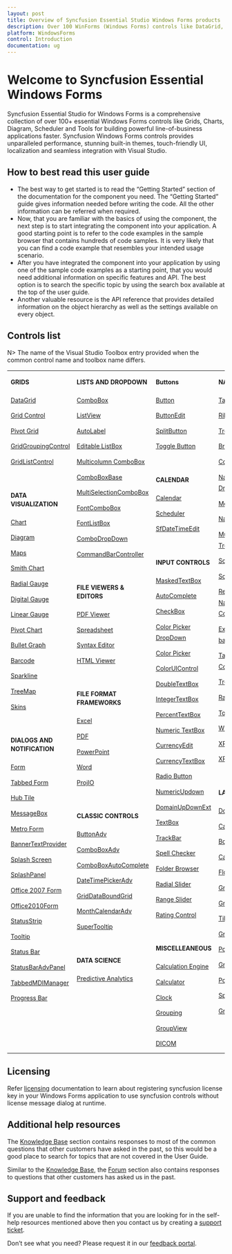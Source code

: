 ```yaml
---
layout: post
title: Overview of Syncfusion Essential Studio Windows Forms products
description: Over 100 WinForms (Windows Forms) controls like DataGrid, Charts, Docking, PDF Viewer and much more to build desktop applications.
platform: WindowsForms
control: Introduction
documentation: ug
---
```


# Welcome to Syncfusion Essential Windows Forms

Syncfusion Essential Studio for Windows Forms is a comprehensive collection of over 100+ essential Windows Forms controls like Grids, Charts, Diagram, Scheduler and Tools for building powerful line-of-business applications faster. Syncfusion Windows Forms controls provides unparalleled performance, stunning built-in themes, touch-friendly UI, localization and seamless integration with Visual Studio.

## How to best read this user guide

* The best way to get started is to read the “Getting Started” section of the documentation for the component you need. The “Getting Started” guide gives information needed before writing the code. All the other information can be referred when required.
* Now, that you are familiar with the basics of using the component, the next step is to start integrating the component into your application. A good starting point is to refer to the code examples in the sample browser that contains hundreds of code samples. It is very likely that you can find a code example that resembles your intended usage scenario.
* After you have integrated the component into your application by using one of the sample code examples as a starting point, that you would need additional information on specific features and API. The best option is to search the specific topic by using the search box available at the top of the user guide.
* Another valuable resource is the API reference that provides detailed information on the object hierarchy as well as the settings available on every object.

## Controls list

N> The name of the Visual Studio Toolbox entry provided when the common control name and toolbox name differs.

<style>
#table
{
border:0 !important;
line-height: 160% !important;
}

tr
{
border:0 !important;
}

td
{
border:0 !important;
vertical-align: top;
}

#anchor
{
font-size: 14px !important;
text-decoration: none!important;
text-align: left!important;
padding: 5px 0px;
}
#title-topics
{
font-size: 14px !important;
font-weight: bold!important;
border:0 !important;
line-height: 20px;
}
#title
{
font-size: 14px !important;
font-weight: bold!important;
border:0 !important;
text-align: left!important;
line-height: 20px ;
margin-top: 50px;
}

</style>
<table id="table">
<tbody>
<colgroup>
<col style="width: 220px">
<col style="width: 220px">
<col style="width: 220px">
<col style="width: 220px">
</colgroup>
</tbody>
<tr>
	<td>
		<div><p id="title-topics">GRIDS</p></div>
		<div id="anchor"><a href="https://help.syncfusion.com/windowsforms/datagrid/gettingstarted">DataGrid</a></div> 
		<div id="anchor"><a href="https://help.syncfusion.com/windowsforms/grid-control/getting-started">Grid Control</a> </div>
		<div id="anchor"><a href="https://help.syncfusion.com/windowsforms/pivot-grid/getting-started">Pivot Grid</a> </div>
		<div id="anchor"><a  href="https://help.syncfusion.com/windowsforms/gridgrouping/getting-started">GridGroupingControl</a> </div>
		<div id="anchor"><a  href="https://help.syncfusion.com/windowsforms/multicolumn-listbox/getting-started">GridListControl</a></div>
		<div><p id="title">DATA VISUALIZATION</p></div>
		<div id="anchor"><a  href="https://help.syncfusion.com/windowsforms/chart/getting-started">Chart</a> </div>
		<div id="anchor"><a  href="https://help.syncfusion.com/windowsforms/diagram/getting-started">Diagram</a> </div>
		<div id="anchor"><a  href="https://help.syncfusion.com/windowsforms/map/getting-started">Maps</a> </div>
		<div id="anchor"><a  href="https://help.syncfusion.com/windowsforms/smith-chart/gettingstarted">Smith Chart</a> </div>
		<div id="anchor"><a  href="https://help.syncfusion.com/windowsforms/radial-gauge/radial-gauge">Radial Gauge</a> </div>
		<div id="anchor"><a  href="https://help.syncfusion.com/windowsforms/radial-gauge/digital-gauge">Digital Gauge</a> </div>
		<div id="anchor"><a  href="https://help.syncfusion.com/windowsforms/radial-gauge/linear-gauge">Linear Gauge</a> </div>
		<div id="anchor"><a  href="https://help.syncfusion.com/windowsforms/pivot-chart/getting-started">Pivot Chart</a> </div>
		<div id="anchor"><a  href="https://help.syncfusion.com/windowsforms/bullet-graph/getting-started">Bullet Graph</a> </div>
		<div id="anchor"><a  href="https://help.syncfusion.com/windowsforms/barcode/getting-started">Barcode</a> </div>
		<div id="anchor"><a  href="https://help.syncfusion.com/windowsforms/sparkline/gettingstarted">Sparkline</a> </div>
		<div id="anchor"><a  href="https://help.syncfusion.com/windowsforms/treemap/getting-started">TreeMap</a> </div>
		<div id="anchor"><a  href="https://help.syncfusion.com/windowsforms/skins/getting-started">Skins</a> </div>
		<div><p id="title">DIALOGS AND NOTIFICATION</p></div>
		<div id="anchor"><a  href="https://help.syncfusion.com/windowsforms/form/getting-started">Form</a> </div>
		<div id="anchor"><a  href="https://help.syncfusion.com/windowsforms/tabbed-form/getting-started">Tabbed Form</a> </div>
		<div id="anchor"><a  href="https://help.syncfusion.com/windowsforms/hub-tile/getting-started">Hub Tile</a> </div>
		<div id="anchor"><a  href="https://help.syncfusion.com/windowsforms/messagebox/getting-started">MessageBox</a> </div>
		<div id="anchor"><a  href="https://help.syncfusion.com/windowsforms/metro-form/getting-started">Metro Form</a> </div>
		<div id="anchor"><a  href="https://help.syncfusion.com/windowsforms/watermark-text-provider/getting-started">BannerTextProvider</a> </div>
		<div id="anchor"><a  href="https://help.syncfusion.com/windowsforms/splash-screen/getting-started">Splash Screen</a> </div>
		<div id="anchor"><a  href="https://help.syncfusion.com/windowsforms/splash-panel/getting-started">SplashPanel</a> </div>
		<div id="anchor"><a  href="https://help.syncfusion.com/windowsforms/office2007form/getting-started">Office 2007 Form</a> </div>
		<div id="anchor"><a  href="https://help.syncfusion.com/windowsforms/office2010form/getting-started">Office2010Form</a> </div>
		<div id="anchor"><a  href="https://help.syncfusion.com/windowsforms/statusstrip/statusstripex">StatusStrip</a> </div>
		<div id="anchor"><a  href="https://help.syncfusion.com/windowsforms/tooltip/gettingstarted">Tooltip</a> </div>
		<div id="anchor"><a  href="https://help.syncfusion.com/windowsforms/status-bar/getting-started">Status Bar</a> </div>
		<div id="anchor"><a  href="https://help.syncfusion.com/windowsforms/statusbaradvpanel/getting-started">StatusBarAdvPanel</a> </div>
		<div id="anchor"><a  href="https://help.syncfusion.com/windowsforms/tabbedmdi/getting-started">TabbedMDIManager</a> </div>
		<div id="anchor"><a  href="https://help.syncfusion.com/windowsforms/progress-bar/creating-progressbaradv">Progress Bar</a> </div>
	</td>
	<td>
		<div><p id="title-topics">LISTS AND DROPDOWN</p></div>
		<div id="anchor"><a  href="https://help.syncfusion.com/windowsforms/combobox/gettingstarted">ComboBox</a> </div>
		<div id="anchor"><a  href="https://help.syncfusion.com/windowsforms/listview/gettingstarted">ListView</a> </div>
		<div id="anchor"><a  href="https://help.syncfusion.com/windowsforms/autolabel/getting-started">AutoLabel</a> </div>
		<div id="anchor"><a  href="https://help.syncfusion.com/windowsforms/editable-listbox/getting-started">Editable ListBox</a> </div>
		<div id="anchor"><a  href="https://help.syncfusion.com/windowsforms/multicolumn-combobox/getting-started">Multicolumn ComboBox</a> </div>
		<div id="anchor"><a  href="https://help.syncfusion.com/windowsforms/comboboxbase/getting-started">ComboBoxBase</a> </div>
		<div id="anchor"><a  href="https://help.syncfusion.com/windowsforms/idic/multiselectioncombobox/getting-started">MultiSelectionComboBox</a> </div>
		<div id="anchor"><a  href="https://help.syncfusion.com/windowsforms/fontcombobox/getting-started">FontComboBox</a> </div>
		<div id="anchor"><a  href="https://help.syncfusion.com/windowsforms/fontlistbox/getting-started">FontListBox</a> </div>
		<div id="anchor"><a  href="https://help.syncfusion.com/windowsforms/combobox-dropdown/getting-started">ComboDropDown</a> </div>
		<div id="anchor"><a  href="https://help.syncfusion.com/windowsforms/commandbar/getting-started">CommandBarController</a></div>
		<div><p id="title">FILE VIEWERS &amp; EDITORS</p></div>
		<div id="anchor"><a  href="https://help.syncfusion.com/windowsforms/pdf-viewer/getting-started">PDF Viewer</a> </div>
		<div id="anchor"><a  href="https://help.syncfusion.com/windowsforms/spreadsheet/getting-started">Spreadsheet</a> </div>
		<div id="anchor"><a  href="https://help.syncfusion.com/windowsforms/syntax-editor/getting-started">Syntax Editor</a> </div>
		<div id="anchor"><a  href="https://help.syncfusion.com/windowsforms/html-viewer/getting-started">HTML Viewer</a> </div>
		<div><p id="title">FILE FORMAT FRAMEWORKS</p></div>
		<div id="anchor"><a  href="https://help.syncfusion.com/file-formats/xlsio/getting-started-create-excel-file-csharp-vbnet">Excel</a> </div>
		<div id="anchor"><a  href="https://help.syncfusion.com/file-formats/pdf/getting-started">PDF</a> </div>
		<div id="anchor"><a  href="https://help.syncfusion.com/file-formats/presentation/getting-started">PowerPoint</a> </div>
		<div id="anchor"><a  href="https://help.syncfusion.com/file-formats/docio/getting-started">Word</a> </div>
		<div id="anchor"> <a  href="https://help.syncfusion.com/windowsforms/projio/project">ProjIO</a></div>
		<div><p id="title">CLASSIC CONTROLS</p></div>
		<div id="anchor"><a  href="https://help.syncfusion.com/windowsforms/idic/button/getting-started">ButtonAdv</a> </div>
		<div id="anchor"><a  href="https://help.syncfusion.com/windowsforms/idic/combobox/getting-started">ComboBoxAdv</a> </div>
		<div id="anchor"><a  href="https://help.syncfusion.com/windowsforms/idic/autocomplete/getting-started">ComboBoxAutoComplete</a> </div>
		<div id="anchor"><a  href="https://help.syncfusion.com/windowsforms/idic/datetimepicker/creating-datetimepickeradv">DateTimePickerAdv</a> </div>
		<div id="anchor"><a  href="https://help.syncfusion.com/windowsforms/idic/databoundgrid/getting-started">GridDataBoundGrid</a> </div>
		<div id="anchor"><a  href="https://help.syncfusion.com/windowsforms/idic/month-calendar/creating-monthcalendaradv">MonthCalendarAdv</a> </div>
		<div id="anchor"><a  href="https://help.syncfusion.com/windowsforms/idic/tooltip/supertooltip">SuperTooltip</a></div>
		<div><p id="title">DATA SCIENCE</p></div>
		<div id="anchor"><a  href="https://help.syncfusion.com/predictive-analytics/pmml-execution-engine/overview">Predictive Analytics</a></div>
	</td>
	<td>
		<div><p id="title-topics">Buttons</p></div>
		<div id="anchor"><a  href="https://help.syncfusion.com/windowsforms/button/getting-started">Button</a> </div>
		<div id="anchor"><a  href="https://help.syncfusion.com/windowsforms/buttonedit/getting-started">ButtonEdit</a> </div>	
		<div id="anchor"><a  href="https://help.syncfusion.com/windowsforms/split-button/getting-started">SplitButton</a> </div>
		<div id="anchor"><a  href="https://help.syncfusion.com/windowsforms/toggle-button/getting-started">Toggle Button</a></div>
		<div><p id="title">CALENDAR</p></div>
		<div id="anchor"><a  href="https://help.syncfusion.com/windowsforms/calendar/getting-started">Calendar</a> </div>
		<div id="anchor"><a  href="https://help.syncfusion.com/windowsforms/scheduler/getting-started">Scheduler</a> </div>
		<div id="anchor"><a  href="https://help.syncfusion.com/windowsforms/datetimepicker/getting-started">SfDateTimeEdit</a></div>
		<div><p id="title">INPUT CONTROLS</p></div>
		<div id="anchor"><a href="https://help.syncfusion.com/windowsforms/maskedtextbox/getting-started">MaskedTextBox</a></div>
		<div id="anchor"><a href="https://help.syncfusion.com/windowsforms/autocomplete/getting-started">AutoComplete</a> </div>
		<div id="anchor"><a  href="https://help.syncfusion.com/windowsforms/checkbox/getting-started">CheckBox</a> </div>
		<div id="anchor"><a  href="https://help.syncfusion.com/windowsforms/color-picker-dropdown/getting-started">Color Picker DropDown</a> </div>
		<div id="anchor"><a  href="https://help.syncfusion.com/windowsforms/color-picker/getting-started">Color Picker</a> </div>
		<div id="anchor"><a  href="https://help.syncfusion.com/windowsforms/colorui/getting-started">ColorUIControl</a> </div>
		<div id="anchor"><a  href="https://help.syncfusion.com/windowsforms/double-textbox/getting-started">DoubleTextBox</a> </div>
		<div id="anchor"><a  href="https://help.syncfusion.com/windowsforms/integer-textbox/getting-started">IntegerTextBox</a> </div>
		<div id="anchor"><a  href="https://help.syncfusion.com/windowsforms/percent-textbox/getting-started">PercentTextBox</a> </div>
		<div id="anchor"><a  href="https://help.syncfusion.com/windowsforms/numeric-textbox/gettingstarted">Numeric TextBox</a> </div>
		<div id="anchor"><a  href="https://help.syncfusion.com/windowsforms/idic/currency-edit/getting-started">CurrencyEdit</a> </div>
		<div id="anchor"><a  href="https://help.syncfusion.com/windowsforms/currency-textbox/getting-started">CurrencyTextBox</a> </div>
		<div id="anchor"><a  href="https://help.syncfusion.com/windowsforms/radio-button/getting-started">Radio Button</a> </div>
		<div id="anchor"><a  href="https://help.syncfusion.com/windowsforms/numericupdown/getting-started">NumericUpdown</a> </div>
		<div id="anchor"><a  href="https://help.syncfusion.com/windowsforms/domain-updown/getting-started">DomainUpDownExt</a> </div>
		<div id="anchor"><a  href="https://help.syncfusion.com/windowsforms/textbox/getting-started">TextBox</a> </div>
		<div id="anchor"><a  href="https://help.syncfusion.com/windowsforms/trackbar/getting-started">TrackBar</a> </div>
		<div id="anchor"><a  href="https://help.syncfusion.com/windowsforms/spell-checker/getting-started">Spell Checker</a> </div>
		<div id="anchor"><a  href="https://help.syncfusion.com/windowsforms/folder-browser/getting-started">Folder Browser</a> </div>
		<div id="anchor"><a  href="https://help.syncfusion.com/windowsforms/radial-menu/getting-started">Radial Slider</a> </div>
		<div id="anchor"><a  href="https://help.syncfusion.com/windowsforms/range-slider/getting-started">Range Slider</a> </div>
		<div id="anchor"><a  href="https://help.syncfusion.com/windowsforms/rating-control/getting-started">Rating Control</a></div>
		<div><p id="title">MISCELLEANEOUS</p></div>
		<div id="anchor"><a  href="https://help.syncfusion.com/windowsforms/calculation-engine/getting-started">Calculation Engine</a> </div>
		<div id="anchor"><a  href="https://help.syncfusion.com/windowsforms/calculator/getting-started">Calculator</a> </div>
		<div id="anchor"><a  href="https://help.syncfusion.com/windowsforms/clock/getting-started">Clock</a> </div>
		<div id="anchor"><a  href="https://help.syncfusion.com/windowsforms/grouping/getting-started">Grouping</a> </div>
		<div id="anchor"><a  href="https://help.syncfusion.com/windowsforms/groupview/getting-started">GroupView</a> </div>
		<div id="anchor"><a  href="https://help.syncfusion.com/windowsforms/dicom/getting-started">DICOM</a></div>
	</td>
	<td>
		<div><p id="title-topics">NAVIGATION</p></div>
		<div id="anchor"><a  href="https://help.syncfusion.com/windowsforms/tabcontrol/getting-started">TabControl</a></div> 
		<div id="anchor"><a  href="https://help.syncfusion.com/windowsforms/ribbon/getting-started">Ribbon</a> </div>
		<div id="anchor"><a  href="https://help.syncfusion.com/windowsforms/treeview/getting-started">TreeView</a> </div>
		<div id="anchor"><a  href="https://help.syncfusion.com/windowsforms/navigationview/getting-started">Breadcrumb</a> </div>
		<div id="anchor"><a  href="https://help.syncfusion.com/windowsforms/contextmenustrip/getting-started">ContextMenuStrip</a> </div>
		<div id="anchor"><a  href="https://help.syncfusion.com/windowsforms/navigation-drawer/getting-started">Navigation Drawer</a> </div>
		<div id="anchor"><a  href="https://help.syncfusion.com/windowsforms/menu/getting-started">Menu</a> </div>
		<div id="anchor"><a  href="https://help.syncfusion.com/windowsforms/navigation-pane/gettingstarted">Navigation Pane</a> </div>
		<div id="anchor"><a  href="https://help.syncfusion.com/windowsforms/multicolumn-treeview/getting-started">MultiColumn TreeView</a> </div>
		<div id="anchor"><a  href="https://help.syncfusion.com/windowsforms/scroll-frame/gettingstarted">Scroll Frame</a> </div>
		<div id="anchor"><a  href="https://help.syncfusion.com/windowsforms/scrollersframe/getting-started">ScrollersFrame</a> </div>
		<div id="anchor"><a  href="https://help.syncfusion.com/windowsforms/gridrecordnavigationcontrol/getting-started">Record Navigation Control</a> </div>
		<div id="anchor"><a  href="https://help.syncfusion.com/windowsforms/splitter/getting-started">Excel-like Tab bar Splitter</a> </div>
		<div id="anchor"><a  href="https://help.syncfusion.com/windowsforms/tab-splitter-container/gettingstarted">Tab Splitter Container</a> </div>
		<div id="anchor"><a  href="https://help.syncfusion.com/windowsforms/tree-navigator/getting-started">Tree Navigator</a> </div>
		<div id="anchor"><a  href="https://help.syncfusion.com/windowsforms/radial-menu/getting-started">Radial Menu</a> </div> 	 	
		<div id="anchor"><a  href="https://help.syncfusion.com/windowsforms/xptoolbar/getting-started">ToolBar</a> </div>
		<div id="anchor"><a  href="https://help.syncfusion.com/windowsforms/wizard-control/getting-started">Wizard Control</a> </div>
		<div id="anchor"><a  href="https://help.syncfusion.com/windowsforms/xptaskbar/creating-an-xptaskbar">XPTaskBar</a> </div>	
		<div id="anchor"><a  href="https://help.syncfusion.com/windowsforms/xptaskpane/creating-a-simple-xptaskpane">XPTaskPane</a></div>	
		<div><p id="title">LAYOUT</p></div>
		<div id="anchor"><a href="https://help.syncfusion.com/windowsforms/docking-manager/getting-started">Docking Manager</a></div> 
		<div id="anchor"><a href="https://help.syncfusion.com/windowsforms/carousel/getting-started">Carousel</a> </div>
		<div id="anchor"><a href="https://help.syncfusion.com/windowsforms/layoutmanagers/borderlayout/gettingstarted">Border Layout</a> </div>
		<div id="anchor"><a  href="https://help.syncfusion.com/windowsforms/layoutmanagers/cardlayout/gettingstarted">Card Layout</a> </div>
		<div id="anchor"><a  href="https://help.syncfusion.com/windowsforms/layoutmanagers/flowlayout/gettingstarted">Flow Layout</a> </div>
		<div id="anchor"><a  href="https://help.syncfusion.com/windowsforms/layoutmanagers/gridlayout/getting-started">Grid Layout</a> </div>
		<div id="anchor"><a  href="https://help.syncfusion.com/windowsforms/layoutmanagers/gridbaglayout/getting-started">Grid Bag Layout</a> </div>
		<div id="anchor"><a  href="https://help.syncfusion.com/windowsforms/tile-layout/getting-started">Tile Layout</a> </div>
		<div id="anchor"><a  href="https://help.syncfusion.com/windowsforms/gradient-panel/getting-started">GradientPanel</a> </div>
		<div id="anchor"><a  href="https://help.syncfusion.com/windowsforms/popup/getting-started">Popup</a> </div>
		<div id="anchor"><a href="https://help.syncfusion.com/windowsforms/gradient-label/getting-started">Gradient Label</a> </div>
		<div id="anchor"><a href="https://help.syncfusion.com/windowsforms/popupmenu/getting-started">PopupMenu</a> </div>
		<div id="anchor"><a  href="https://help.syncfusion.com/windowsforms/splitcontainer/creating-splitcontaineradv">SplitContainer</a> </div>
		<div id="anchor"><a  href="https://help.syncfusion.com/windowsforms/gradientpanelext/getting-started">GradientPanelExt</a></div>
	</td>
</tr>
</table>



## Licensing

Refer [licensing](https://help.syncfusion.com/common/essential-studio/licensing/license-key) documentation to learn about registering syncfusion license key in your Windows Forms application to use syncfusion controls without license message dialog at runtime.

## Additional help resources

The [Knowledge Base](https://www.syncfusion.com/kb/windowsforms) section contains responses to most of the common questions that other customers have asked in the past, so this would be a good place to search for topics that are not covered in the User Guide.

Similar to the [Knowledge Base](https://www.syncfusion.com/kb/windowsforms), the [Forum](https://www.syncfusion.com/forums/windowsforms) section also contains responses to questions that other customers has asked us in the past.

## Support and feedback

If you are unable to find the information that you are looking for in the self-help resources mentioned above then you contact us by creating a [support ticket](https://www.syncfusion.com/support/directtrac/incidents).

Don’t see what you need? Please request it in our [feedback portal](https://www.syncfusion.com/feedback/winforms).
